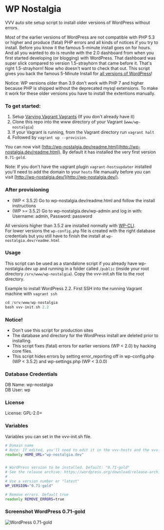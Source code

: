 # WP Nostalgia

VVV auto site setup script to install older versions of WordPress without errors.

Most of the earlier versions of WordPress are not compatible with PHP 5.3 or higher and produce (fatal) PHP errors and all kinds of notices if you try to install. Before you know it the famous 5-minute install goes on for hours. And all you wanted to do is reunite with the 2.0 dashboard from when you first started developing (or blogging) with WordPress. That dashboard was super slick compared to version 1.5-strayhorn that came before it. That's right 1.5-strayhorn! Now who doesn't want to check that out. This script gives you back the famous 5-Minute Install for [all versions of WordPress](https://wordpress.org/download/release-archive/)!

Notice: WP versions older than 3.9 don't work with PHP 7 and higher because PHP is shipped without the deprecated mysql extensions. To make it work for these older versions you have to install the extentions manually.

### To get started:
1. Setup [Varying Vagrant Vagrants](https://github.com/Varying-Vagrant-Vagrants/VVV) (If you don't already have it)
2. Clone this repo into the www directory of your Vagrant (`www/wp-nostalgia`)
3. If your Vagrant is running, from the Vagrant directory run `vagrant halt`
4. Followed by `vagrant up --provision`. 

You can now visit [http://wp-nostalgia.dev/readme.html](http://wp-nostalgia.dev/readme.html).
By default it has installed the very first version `0.71-gold`.

Note: If you don't have the vagrant plugin `vagrant-hostsupdater` installed you'll need to add the domain to your `hosts` file manually before you can visit [http://wp-nostalgia.dev/](http://wp-nostalgia.dev/).

### After provisioning
* (WP < 3.5.2)  Go to wp-nostalgia.dev/readme.html and follow the install instructions
* (WP >= 3.5.2) Go to wp-nostalgia.dev/wp-admin and log in with: Username: admin, Password: password

All versions higher than 3.5.2 are installed normally with [WP-CLI](http://wp-cli.org/).  
For lower versions the `wp-config.php` file is created with the right database credentials but you still have to finish the install at `wp-nostalgia.dev/readme.html`

### Usage 
This script can be used as a standalone script if you already have wp-nostalgia.dev up and running in a folder called `/public` (inside your root directory `/srv/www/wp-nostalgia`). Copy the vvv-init.sh file to the root directory.

Example to install WordPress 2.2. First SSH into the running Vagrant machine with `vagrant ssh`

```php
cd /srv/www/wp-nostalgia
bash vvv-init.sh 2.2
```

### Notice!
* Don't use this script for production sites
* The database and directory for the WordPress install are deleted prior to installing.
* This script fixes (fatal) errors for earlier versions (WP < 2.0) by hacking core files.
* This script hides errors by setting error_reporting off in wp-config.php (WP < 3.5.2) and wp-settings.php (WP < 3.0.0)

### Database Credentials
DB Name: wp-nostalgia  
DB User: wp  

### License   
License: GPL-2.0+

### Variables
Variables you can set in the vvv-init.sh file.

```bash
# Domain name
# Note: If edited, you'll need to edit it in the vvv-hosts and the vvv-nginx.conf files as well.
readonly HOME_URL="wp-nostalgia.dev"


# WordPress version to be installed. Default: "0.71-gold"
# See the release archive: https://wordpress.org/download/release-archive/
# 
# Use a version number or "latest"
WP_VERSION="0.71-gold"

# Remove errors. Default true
readonly REMOVE_ERRORS=true
```

### Screenshot WordPress 0.71-gold
![WordPress 0.71-gold](/../master/WordPress-0.71-gold.png?raw=true)
